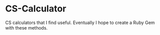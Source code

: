 # CS-Calculator
CS calculators that I find useful.  Eventually I hope to create a Ruby Gem with these methods.
